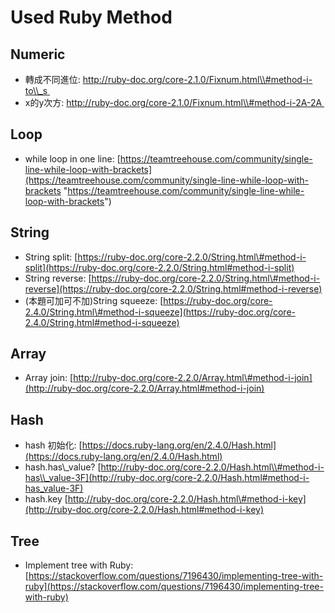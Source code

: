 # Used Ruby Method

## Numeric

* 轉成不同進位: [http://ruby-doc.org/core-2.1.0/Fixnum.html\\#method-i-to\\_s                   ](http://ruby-doc.org/core-2.1.0/Fixnum.html#method-i-to_s)
* x的y次方: [http://ruby-doc.org/core-2.1.0/Fixnum.html\\#method-i-2A-2A                   ](http://ruby-doc.org/core-2.1.0/Fixnum.html#method-i-2A-2A)

## Loop

* while loop in one line: [https://teamtreehouse.com/community/single-line-while-loop-with-brackets](https://teamtreehouse.com/community/single-line-while-loop-with-brackets "https://teamtreehouse.com/community/single-line-while-loop-with-brackets")

## String

* String split: [https://ruby-doc.org/core-2.2.0/String.html\#method-i-split](https://ruby-doc.org/core-2.2.0/String.html#method-i-split)
* String reverse: [https://ruby-doc.org/core-2.2.0/String.html\#method-i-reverse](https://ruby-doc.org/core-2.2.0/String.html#method-i-reverse)
* \(本題可加可不加\)String squeeze: [https://ruby-doc.org/core-2.4.0/String.html\#method-i-squeeze](https://ruby-doc.org/core-2.4.0/String.html#method-i-squeeze)

## Array

* Array join: [http://ruby-doc.org/core-2.2.0/Array.html\#method-i-join](http://ruby-doc.org/core-2.2.0/Array.html#method-i-join)

## Hash

* hash 初始化: [https://docs.ruby-lang.org/en/2.4.0/Hash.html](https://docs.ruby-lang.org/en/2.4.0/Hash.html)
* hash.has\\_value? [http://ruby-doc.org/core-2.2.0/Hash.html\\#method-i-has\\_value-3F](http://ruby-doc.org/core-2.2.0/Hash.html#method-i-has_value-3F)
* hash.key [http://ruby-doc.org/core-2.2.0/Hash.html\#method-i-key](http://ruby-doc.org/core-2.2.0/Hash.html#method-i-key)

## Tree

* Implement tree with Ruby: [https://stackoverflow.com/questions/7196430/implementing-tree-with-ruby](https://stackoverflow.com/questions/7196430/implementing-tree-with-ruby)



